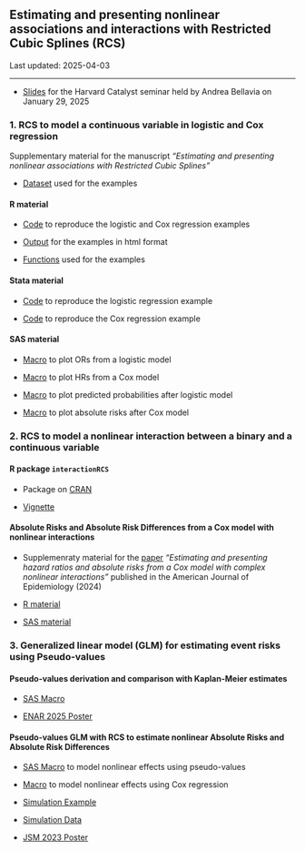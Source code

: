 
## Estimating and presenting nonlinear associations and interactions with Restricted Cubic Splines (RCS)

Last updated: 2025-04-03

------------------------------------------------------------------------

- [Slides](https://andreabellavia.github.io/RCSplines/continuous/2025_01_29_catalyst_Bellavia_.pdf)
  for the Harvard Catalyst seminar held by Andrea Bellavia on January
  29, 2025

### 1. RCS to model a continuous variable in logistic and Cox regression

Supplementary material for the manuscript *“Estimating and presenting
nonlinear associations with Restricted Cubic Splines”*

- [Dataset](https://github.com/andreabellavia/RCSplines/blob/main/continuous/data_example.xlsx)
  used for the examples

#### R material

- [Code](https://github.com/andreabellavia/RCSplines/blob/main/continuous/R/rcs_logistic_cox.qmd)
  to reproduce the logistic and Cox regression examples

- [Output](https://andreabellavia.github.io/RCSplines/continuous/R/rcs_logistic_cox.html)
  for the examples in html format

- [Functions](https://github.com/andreabellavia/RCSplines/blob/main/continuous/R/R_functions.R)
  used for the examples

#### Stata material

- [Code](https://github.com/andreabellavia/RCSplines/blob/main/continuous/Stata/rcs_logistic.do)
  to reproduce the logistic regression example

- [Code](https://github.com/andreabellavia/RCSplines/blob/main/continuous/Stata/rcs_cox.do)
  to reproduce the Cox regression example

#### SAS material

- [Macro](https://github.com/andreabellavia/RCSplines/blob/main/continuous/SAS/OR_spline.sas)
  to plot ORs from a logistic model

- [Macro](https://github.com/andreabellavia/RCSplines/blob/main/continuous/SAS/HR_splines.sas)
  to plot HRs from a Cox model

- [Macro](https://github.com/andreabellavia/RCSplines/blob/main/continuous/SAS/logistic_splines_evprob.sas)
  to plot predicted probabilities after logistic model

- [Macro](https://github.com/andreabellavia/RCSplines/blob/main/continuous/SAS/cox_splines_eventprob.sas)
  to plot absolute risks after Cox model

### 2. RCS to model a nonlinear interaction between a binary and a continuous variable

#### R package `interactionRCS`

- Package on [CRAN](https://cran.r-project.org/package=interactionRCS)

- [Vignette](https://cran.r-project.org/web/packages/interactionRCS/vignettes/vignette.html)

#### Absolute Risks and Absolute Risk Differences from a Cox model with nonlinear interactions

- Supplemenraty material for the
  [paper](https://academic.oup.com/aje/article/193/8/1155/7678921)
  *“Estimating and presenting hazard ratios and absolute risks from a
  Cox model with complex nonlinear interactions”* published in the
  American Journal of Epidemiology (2024)

- [R
  material](https://timi.org/wp-content/uploads/2023/11/R-material.zip)

- [SAS
  material](https://timi.org/wp-content/uploads/2023/09/SAS-macros_rev.txt)

### 3. Generalized linear model (GLM) for estimating event risks using Pseudo-values

#### Pseudo-values derivation and comparison with Kaplan-Meier estimates

- [SAS
  Macro](https://github.com/andreabellavia/RCSplines/blob/main/continuous/pseudovalues/Deriving_Pseudo_Values_Macro.sas)

- [ENAR 2025
  Poster](https://github.com/andreabellavia/RCSplines/blob/main/continuous/pseudovalues/ENAR_poster_final.pdf)

#### Pseudo-values GLM with RCS to estimate nonlinear Absolute Risks and Absolute Risk Differences

- [SAS
  Macro](https://github.com/andreabellavia/RCSplines/blob/main/continuous/pseudovalues/Macro_Splines_Pseudo.sas)
  to model nonlinear effects using pseudo-values

- [Macro](https://github.com/andreabellavia/RCSplines/blob/main/continuous/pseudovalues/Macro_Splines_Cox.sas)
  to model nonlinear effects using Cox regression

- [Simulation
  Example](https://github.com/andreabellavia/RCSplines/blob/main/continuous/pseudovalues/SAS_Simulation_Example.sas)

- [Simulation
  Data](https://github.com/andreabellavia/RCSplines/blob/main/continuous/pseudovalues/simdatafinal.sas7bdat)

- [JSM 2023
  Poster](https://github.com/andreabellavia/RCSplines/blob/main/continuous/pseudovalues/JSM_poster_final_HR.pdf)
